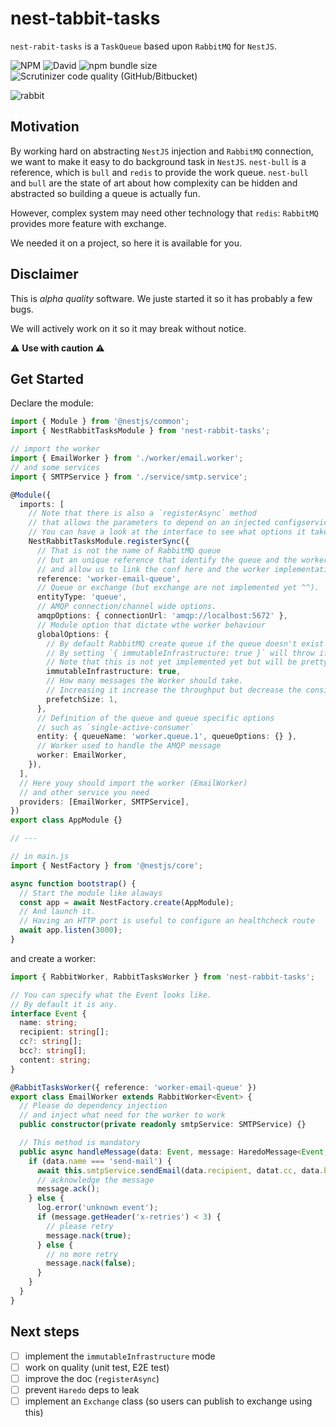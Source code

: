 # nest-tabbit-tasks

`nest-rabit-tasks` is a `TaskQueue` based upon `RabbitMQ` for `NestJS`.

![NPM](https://img.shields.io/npm/l/nest-rabbit-tasks?style=for-the-badge) ![David](https://img.shields.io/david/bamlab/nest-rabbit-tasks?style=for-the-badge) ![npm bundle size](https://img.shields.io/bundlephobia/minzip/nest-rabbit-tasks?style=for-the-badge) ![Scrutinizer code quality (GitHub/Bitbucket)](https://img.shields.io/scrutinizer/quality/g/bamlab/nest-rabbit-tasks?style=for-the-badge)

![rabbit](https://images.unsplash.com/photo-1480554840075-72cbdabbf689?ixlib=rb-1.2.1&auto=format&fit=crop&w=3300&q=80)

## Motivation

By working hard on abstracting `NestJS` injection and `RabbitMQ` connection, we want to make it easy to do background task in `NestJS`.
`nest-bull` is a reference, which is `bull` and `redis` to provide the work queue. `nest-bull` and `bull` are the state of art about
how complexity can be hidden and abstracted so building a queue is actually fun.

However, complex system may need other technology that `redis`: `RabbitMQ` provides more feature with exchange.

We needed it on a project, so here it is available for you.

## Disclaimer

This is _alpha quality_ software. We juste started it so it has probably a few bugs.

We will actively work on it so it may break without notice.

:warning: **Use with caution** :warning:

## Get Started

Declare the module:

```ts
import { Module } from '@nestjs/common';
import { NestRabbitTasksModule } from 'nest-rabbit-tasks';

// import the worker
import { EmailWorker } from './worker/email.worker';
// and some services
import { SMTPService } from './service/smtp.service';

@Module({
  imports: [
    // Note that there is also a `registerAsync` method
    // that allows the parameters to depend on an injected configservice.
    // You can have a look at the interface to see what options it takes.
    NestRabbitTasksModule.registerSync({
      // That is not the name of RabbitMQ queue
      // but an unique reference that identify the queue and the worker
      // and allow us to link the conf here and the worker implementation there
      reference: 'worker-email-queue',
      // Queue or exchange (but exchange are not implemented yet ^^).
      entityType: 'queue',
      // AMQP connection/channel wide options.
      amqpOptions: { connectionUrl: 'amqp://localhost:5672' },
      // Module option that dictate wthe worker behaviour
      globalOptions: {
        // By default RabbitMQ create queue if the queue doesn't exist
        // By setting `{ immutableInfrastructure: true }` will throw if the queue does not exist
        // Note that this is not yet implemented yet but will be pretty soon
        immutableInfrastructure: true,
        // How many messages the Worker should take.
        // Increasing it increase the throughput but decrease the consistency
        prefetchSize: 1,
      },
      // Definition of the queue and queue specific options
      // such as `single-active-consumer`
      entity: { queueName: 'worker.queue.1', queueOptions: {} },
      // Worker used to handle the AMQP message
      worker: EmailWorker,
    }),
  ],
  // Here youy should import the worker (EmailWorker)
  // and other service you need
  providers: [EmailWorker, SMTPService],
})
export class AppModule {}

// ---

// in main.js
import { NestFactory } from '@nestjs/core';

async function bootstrap() {
  // Start the module like alaways
  const app = await NestFactory.create(AppModule);
  // And launch it.
  // Having an HTTP port is useful to configure an healthcheck route
  await app.listen(3000);
}
```

and create a worker:

```ts
import { RabbitWorker, RabbitTasksWorker } from 'nest-rabbit-tasks';

// You can specify what the Event looks like.
// By default it is any.
interface Event {
  name: string;
  recipient: string[];
  cc?: string[];
  bcc?: string[];
  content: string;
}

@RabbitTasksWorker({ reference: 'worker-email-queue' })
export class EmailWorker extends RabbitWorker<Event> {
  // Please do dependency injection
  // and inject what need for the worker to work
  public constructor(private readonly smtpService: SMTPService) {}

  // This method is mandatory
  public async handleMessage(data: Event, message: HaredoMessage<Event, void>) {
    if (data.name === 'send-mail') {
      await this.smtpService.sendEmail(data.recipient, datat.cc, data.bcc, data.content);
      // acknowledge the message
      message.ack();
    } else {
      log.error('unknown event');
      if (message.getHeader('x-retries') < 3) {
        // please retry
        message.nack(true);
      } else {
        // no more retry
        message.nack(false);
      }
    }
  }
}
```

## Next steps

- [ ] implement the `immutableInfrastructure` mode
- [ ] work on quality (unit test, E2E test)
- [ ] improve the doc (`registerAsync`)
- [ ] prevent `Haredo` deps to leak
- [ ] implement an `Exchange` class (so users can publish to exchange using this)
